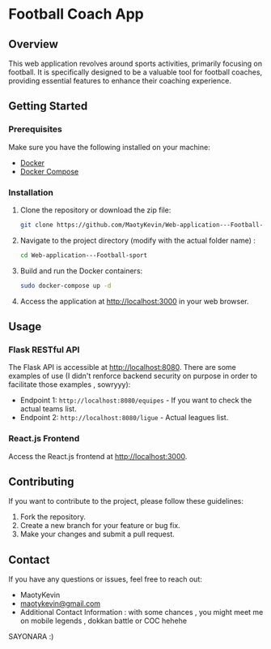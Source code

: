 # Football Coach App

## Overview

This web application revolves around sports activities, primarily focusing on football. It is specifically designed to be a valuable tool for football coaches, providing essential features to enhance their coaching experience.


## Getting Started

### Prerequisites

Make sure you have the following installed on your machine:

- [Docker](https://www.docker.com/get-started)
- [Docker Compose](https://docs.docker.com/compose/install/)

### Installation

1. Clone the repository or download the zip file:

    ```bash
    git clone https://github.com/MaotyKevin/Web-application---Football-sport.git
    ```

2. Navigate to the project directory (modify with the actual folder name) :

    ```bash
    cd Web-application---Football-sport
    ```

3. Build and run the Docker containers:

    ```bash
    sudo docker-compose up -d
    ```

4. Access the application at [http://localhost:3000](http://localhost:3000) in your web browser.

## Usage


### Flask RESTful API 

The Flask API is accessible at [http://localhost:8080](http://localhost:8080). There are some examples of use (I didn't renforce backend security on purpose in order to facilitate those examples , sowryyy): 

- Endpoint 1: `http://localhost:8080/equipes` - If you want to check the actual teams list.
- Endpoint 2: `http://localhost:8080/ligue` - Actual leagues list.

### React.js Frontend

Access the React.js frontend at [http://localhost:3000](http://localhost:3000).

## Contributing

If you want to contribute to the project, please follow these guidelines:

1. Fork the repository.
2. Create a new branch for your feature or bug fix.
3. Make your changes and submit a pull request.


## Contact

If you have any questions or issues, feel free to reach out:

- MaotyKevin
- maotykevin@gmail.com
- Additional Contact Information : with some chances , you might meet me on mobile legends , dokkan battle or COC hehehe

SAYONARA :) 
